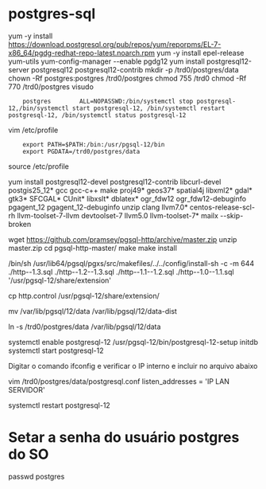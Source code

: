 # postgres-sql


yum -y install https://download.postgresql.org/pub/repos/yum/reporpms/EL-7-x86_64/pgdg-redhat-repo-latest.noarch.rpm 
yum -y install epel-release yum-utils 
yum-config-manager --enable pgdg12
yum install postgresql12-server postgresql12 postgresql12-contrib 
mkdir -p /trd0/postgres/data 
chown -Rf postgres:postgres /trd0/postgres 
chmod 755 /trd0
chmod -Rf 770 /trd0/postgres
visudo 

        postgres        ALL=NOPASSWD:/bin/systemctl stop postgresql-12,/bin/systemctl start postgresql-12, /bin/systemctl restart postgresql-12, /bin/systemctl status postgresql-12

vim /etc/profile 
       
	    export PATH=$PATH:/bin:/usr/pgsql-12/bin
	    export PGDATA=/trd0/postgres/data

source /etc/profile


yum install postgresql12-devel postgresql12-contrib libcurl-devel postgis25_12* gcc gcc-c++ make proj49* geos37* spatial4j libxml2* gdal* gtk3* SFCGAL* CUnit* libxslt* dblatex* ogr_fdw12 ogr_fdw12-debuginfo pgagent_12 pgagent_12-debuginfo unzip clang llvm7.0* centos-release-scl-rh llvm-toolset-7-llvm devtoolset-7 llvm5.0 llvm-toolset-7* mailx --skip-broken

wget https://github.com/pramsey/pgsql-http/archive/master.zip 
unzip master.zip
cd pgsql-http-master/ 
make
make install 

/bin/sh /usr/lib64/pgsql/pgxs/src/makefiles/../../config/install-sh -c -m 644 ./http--1.3.sql ./http--1.2--1.3.sql ./http--1.1--1.2.sql ./http--1.0--1.1.sql  '/usr/pgsql-12/share/extension'

cp http.control /usr/pgsql-12/share/extension/ 

mv /var/lib/pgsql/12/data /var/lib/pgsql/12/data-dist 

ln -s /trd0/postgres/data /var/lib/pgsql/12/data


systemctl enable postgresql-12
/usr/pgsql-12/bin/postgresql-12-setup initdb
systemctl start postgresql-12 


Digitar o comando ifconfig e verificar o IP interno e incluir no arquivo abaixo 

vim /trd0/postgres/data/postgresql.conf 
       listen_addresses = 'IP LAN SERVIDOR' 

systemctl restart  postgresql-12

# Setar a senha do usuário postgres do SO
passwd postgres






